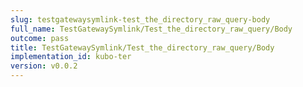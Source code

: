 ```yaml
---
slug: testgatewaysymlink-test_the_directory_raw_query-body
full_name: TestGatewaySymlink/Test_the_directory_raw_query/Body
outcome: pass
title: TestGatewaySymlink/Test_the_directory_raw_query/Body
implementation_id: kubo-ter
version: v0.0.2
---
```


